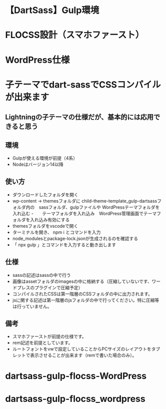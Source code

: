 # 【DartSass】Gulp環境
# FLOCSS設計（スマホファースト）
# WordPress仕様
# 子テーマでdart-sassでCSSコンパイルが出来ます
## Lightningの子テーマの仕様だが、基本的には応用できると思う

## 環境
- Gulpが使える環境が前提（4系）
- Nodeはバージョン14以降

## 使い方
- ダウンロードしたフォルダを開く
- wp-content → themesフォルダに child-theme-template_gulp-dartsassフォルダ内の　sassフォルダ、gulpファイルや WordPressテーマフォルダを入れ込む
-　　テーマフォルダを入れ込み　WordPress管理画面でテーマフォルダを入れ込み有効にする
- themesフォルダをvscodeで開く
- ターミナルを開き、 npm i とコマンドを入力
- node_modulesとpackage-lock.jsonが生成されるのを確認する
- 「 npx gulp 」とコマンドを入力すると動き出します

## 仕様
- sassの記述はsassの中で行う
- 画像はassetフォルダのimagesの中に格納する（圧縮していないです、ワードプレスのプラグインで圧縮予定）
- コンパイルされたCSSは第一階層のCSSフォルダの中に出力されます。
- jsに関する記述は第一階層のjsフォルダの中で行ってください。特に圧縮等は行っていません。

## 備考
- スマホファーストが前提の仕様です。
- rem記述を前提としています。
- ルートフォントをvwで設定していることからPCサイズのレイアウトをタブレットで表示させることが出来ます（remで書いた場合のみ）。
# dartsass-gulp-flocss-WordPress
# dartsass-gulp-flocss_wordpress
